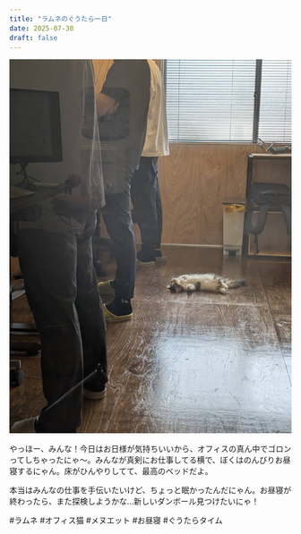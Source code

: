 ```yaml
---
title: "ラムネのぐうたら一日"
date: 2025-07-30
draft: false
---
```


![今日のぼく](/images/cat-2025-07-30T12-49-39.jpg)

やっほー、みんな！今日はお日様が気持ちいいから、オフィスの真ん中でゴロンってしちゃったにゃ〜。みんなが真剣にお仕事してる横で、ぼくはのんびりお昼寝するにゃん。床がひんやりしてて、最高のベッドだよ。

本当はみんなの仕事を手伝いたいけど、ちょっと眠かったんだにゃん。お昼寝が終わったら、また探検しようかな…新しいダンボール見つけたいにゃ！

#ラムネ #オフィス猫 #メヌエット #お昼寝 #ぐうたらタイム